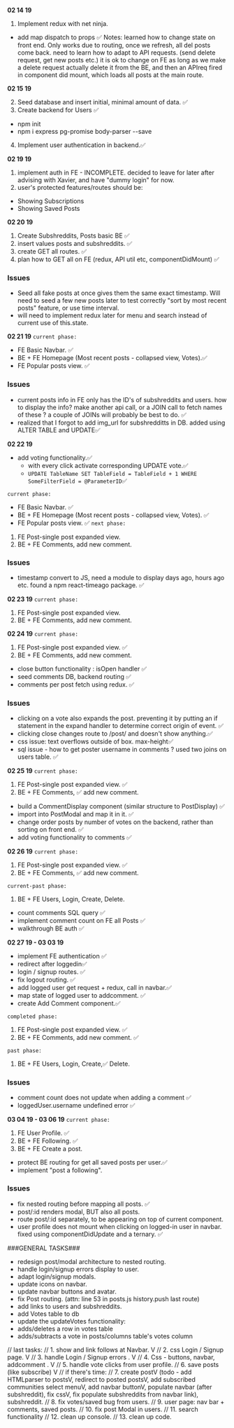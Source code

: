 **02 14 19**

1. Implement redux with net ninja.
  - add map dispatch to props ✅
  Notes:
  learned how to change state on front end. Only works due to routing, once we refresh, all del posts come back.
  need to learn how to adapt to API requests.
  (send delete request, get new posts etc.)
  it is ok to change on FE as long as we make a delete request actually delete it from the BE,
  and then an APIreq fired in component did mount, which loads all posts at the main route.

**02 15 19**

2. Seed database and insert initial, minimal amount of data. ✅
3. Create backend for Users ✅
  - npm init
  - npm i express pg-promise body-parser --save
4. Implement user authentication in backend.✅


**02 19 19**
1. implement auth in FE - INCOMPLETE. decided to leave for later after advising with Xavier,  and have "dummy login" for now.
2. user's protected features/routes should be:
  - Showing Subscriptions
  - Showing Saved Posts

**02 20 19**

1. Create Subshreddits, Posts basic BE ✅
2. insert values posts and subshreddits. ✅
3. create GET all routes. ✅
4. plan how to GET all on FE (redux, API util etc, componentDidMount) ✅


### Issues ###
- Seed all fake posts at once gives them the same exact timestamp. Will need to seed a few new posts later to test correctly "sort by most recent posts" feature, or use time interval.
- will need to implement redux later for menu and search instead of current use of this.state.

**02 21 19**
`current phase:`
  - FE Basic Navbar. ✅
  - BE + FE Homepage (Most recent posts - collapsed view, Votes).✅
  - FE Popular posts view. ✅

### Issues ###
- current posts info in FE only has the ID's of subshreddits and users. how to display the info? make another api call, or a JOIN call to fetch names of these ? a couple of JOINs will probably be best to do. ✅
- realized that I forgot to add img_url for subshredditts in DB. added using ALTER TABLE and UPDATE✅

**02 22 19**
- add voting functionality.✅
  - with every click activate corresponding UPDATE vote.✅
  - `UPDATE TableName SET TableField = TableField + 1 WHERE SomeFilterField = @ParameterID`✅

`current phase:`
  - FE Basic Navbar. ✅
  - BE + FE Homepage (Most recent posts - collapsed view, Votes). ✅
  - FE Popular posts view. ✅
`next phase:`
  1. FE Post-single post expanded view.
  2. BE + FE Comments, add new comment.
### Issues ###
  - timestamp convert to JS, need a module to display days ago, hours ago etc. found a npm react-timeago package. ✅

**02 23 19**
`current phase:`
1. FE Post-single post expanded view.
2. BE + FE Comments, add new comment.

**02 24 19**
`current phase:`
1. FE Post-single post expanded view. ✅
2. BE + FE Comments, add new comment.

- close button functionality : isOpen handler ✅
- seed comments DB, backend routing ✅
- comments per post fetch using redux. ✅

### Issues ###
- clicking on a vote also expands the post. preventing it
by putting an if statement in the expand handler to determine correct origin of event. ✅
- clicking close changes route to /post/ and doesn't show anything.✅
- css issue: text overflows outside of box. max-height✅
- sql issue - how to get poster username in comments ? used two joins on users table. ✅

**02 25 19**
`current phase:`
1. FE Post-single post expanded view. ✅
2. BE + FE Comments, ✅ add new comment.

- build a CommentDisplay component (similar structure to PostDisplay) ✅
- import into PostModal and map it in it. ✅
- change order posts by number of votes on the backend, rather than sorting on front end. ✅
- add voting functionality to comments ✅

**02 26 19**
`current phase:`
1. FE Post-single post expanded view. ✅
2. BE + FE Comments, ✅ add new comment.

`current-past phase:`
1. BE + FE Users, Login, Create, Delete.

- count comments SQL query ✅
- implement comment count on FE all Posts ✅
- walkthrough BE auth ✅

**02 27 19 - 03 03 19**
- implement FE authentication ✅
- redirect after loggedin✅
- login / signup routes. ✅
- fix logout routing. ✅
- add logged user get request + redux, call in navbar.✅
- map state of logged user to addcomment. ✅
- create Add Comment component.✅

`completed phase:`
1. FE Post-single post expanded view. ✅
2. BE + FE Comments,  add new comment. ✅

`past phase:`
1. BE + FE Users, Login, Create,✅ Delete.

### Issues ###
- comment count does not update when adding a comment ✅
- loggedUser.username undefined error ✅

**03 04 19 - 03 06 19**
`current phase:`
1. FE User Profile. ✅
2. BE + FE Following. ✅
3. BE + FE Create a post.

- protect BE routing for get all saved posts per user.✅
- implement "post a following".

### Issues ###
- fix nested routing
before mapping all posts. ✅
- post/:id renders modal,
BUT also all posts.
- route post/:id separately,
  to be appearing on top of current component.
- user profile does not mount when clicking on logged-in user in navbar. fixed using componentDidUpdate and a ternary. ✅

###GENERAL TASKS###
- redesign post/modal architecture to nested routing.
- handle login/signup errors display to user.
- adapt login/signup modals.
- update icons on navbar.
- update navbar buttons and avatar.
- fix Post routing.
(attn: line 53 in posts.js history.push last route)
- add links to users and subshreddits.
- add Votes table to db
- update the updateVotes functionality:
 - adds/deletes a row in votes table
 - adds/subtracts a vote in posts/columns table's votes column

  // last tasks:
  // 1. show and link follows at Navbar. V
  // 2. css Login / Signup page. V
  // 3. handle Login / Signup errors . V
  // 4. Css - buttons, navbar, addcomment . V
  // 5. handle vote clicks from user profile.
  // 6. save posts (like subscribe) V
  // if there's time:
  // 7.   create postV (todo - add HTMLparser to postsV, redirect to posted postsV, add subscribed communities select menuV, add navbar buttonV, populate navbar (after subshreddit), fix cssV, fix populate subshreddits from navbar link), subshreddit.
  // 8.   fix votes/saved bug from users.
  // 9.   user page: nav bar + comments, saved posts.
  // 10.   fix post Modal in users.
  // 11. search functionality
  // 12. clean up console.
  // 13. clean up code.
